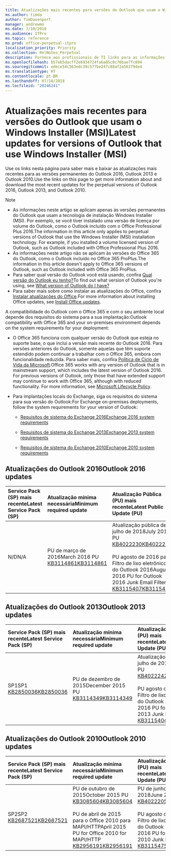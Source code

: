 ```yaml
---
title: Atualizações mais recentes para versões do Outlook que usam o Windows Installer (MSI)
ms.author: timda
author: TimDavenport
manager: andrewmo
ms.date: 7/10/2018
ms.audience: ITPro
ms.topic: reference
ms.prod: office-perpetual-itpro
localization_priority: Priority
ms.collection: RelNotes_Perpetual
description: Fornece aos profissionais de TI links para as informações de atualização mais recentes para as versões permanentes do Outlook 2016, Outlook 2013 e Outlook 2010
ms.openlocfilehash: b57eb5dacff2e6934724fa6a05c0c76bae7fc894
ms.sourcegitcommit: edece54c563edc39c577be247c88af2a563794e4
ms.translationtype: HT
ms.contentlocale: pt-BR
ms.lasthandoff: 07/10/2018
ms.locfileid: "20246241"
---
```

# <a name="latest-updates-for-versions-of-outlook-that-use-windows-installer-msi"></a><span data-ttu-id="3c592-103">Atualizações mais recentes para versões do Outlook que usam o Windows Installer (MSI)</span><span class="sxs-lookup"><span data-stu-id="3c592-103">Latest updates for versions of Outlook that use Windows Installer (MSI)</span></span>

<span data-ttu-id="3c592-104">Use os links nesta página para saber mais e baixar as atualizações mais recentes para as versões permanentes do Outlook 2016, Outlook 2013 e Outlook 2010.</span><span class="sxs-lookup"><span data-stu-id="3c592-104">Use the links on this page to get more information about and download the most recent updates for the perpetual versions of Outlook 2016, Outlook 2013, and Outlook 2010.</span></span>
  
> [!NOTE]
> - <span data-ttu-id="3c592-p101">As informações neste artigo se aplicam apenas às versões permanentes do Outlook que usam a tecnologia de instalação Windows Installer (MSI). Por exemplo, se você tiver instalado uma versão de licença por volume do Outlook, como o Outlook incluído com o Office Professional Plus 2016.</span><span class="sxs-lookup"><span data-stu-id="3c592-p101">The information in this article only applies to perpetual versions of Outlook that use the Windows Installer (MSI) installation technology. For example, if you installed a volume licensed version of Outlook, such as Outlook included with Office Professional Plus 2016.</span></span>
> - <span data-ttu-id="3c592-107">As informações neste artigo não se aplicam às versões do Office 365 do Outlook, como o Outlook incluído no Office 365 ProPlus.</span><span class="sxs-lookup"><span data-stu-id="3c592-107">The information in this article doesn't apply to Office 365 versions of Outlook, such as Outlook included with Office 365 ProPlus.</span></span>
> - <span data-ttu-id="3c592-108">Para saber qual versão do Outlook você está usando, confira [Qual versão do Outlook eu tenho?](https://support.office.com/article/b3a9568c-edb5-42b9-9825-d48d82b2257c)</span><span class="sxs-lookup"><span data-stu-id="3c592-108">To find out what version of Outlook you're using, see [What version of Outlook do I have?](https://support.office.com/article/b3a9568c-edb5-42b9-9825-d48d82b2257c)</span></span>
> - <span data-ttu-id="3c592-109">Para saber mais sobre como instalar as atualizações do Office, confira [Instalar atualizações do Office](https://support.office.com/article/2ab296f3-7f03-43a2-8e50-46de917611c5).</span><span class="sxs-lookup"><span data-stu-id="3c592-109">For more information about installing Office updates, see [Install Office updates](https://support.office.com/article/2ab296f3-7f03-43a2-8e50-46de917611c5).</span></span> 
  
<span data-ttu-id="3c592-110">A compatibilidade do Outlook com o Office 365 e com o seu ambiente local depende dos requisitos do sistema para a sua implantação:</span><span class="sxs-lookup"><span data-stu-id="3c592-110">Outlook compatibility with Office 365 and your on-premises environment depends on the system requirements for your deployment:</span></span>
  
- <span data-ttu-id="3c592-p102">O Office 365 funciona com qualquer versão do Outlook que esteja no suporte base, o que inclui a versão mais recente do Outlook 2016. Para versões anteriores do Outlook, somente aquelas que têm suporte estendido podem continuar a trabalhar com o Office 365, embora com funcionalidade reduzida. Para saber mais, confira [Política de Ciclo de Vida da Microsoft](https://support.microsoft.com/lifecycle).</span><span class="sxs-lookup"><span data-stu-id="3c592-p102">Office 365 works with any version of Outlook that is in mainstream support, which includes the latest version of Outlook 2016. For previous versions of Outlook, only those that have extended support may continue to work with Office 365, although with reduced functionality. For more information, see [Microsoft Lifecycle Policy](https://support.microsoft.com/lifecycle).</span></span>
    
- <span data-ttu-id="3c592-114">Para implantações locais do Exchange, siga os requisitos do sistema para sua versão do Outlook:</span><span class="sxs-lookup"><span data-stu-id="3c592-114">For Exchange on-premises deployments, follow the system requirements for your version of Outlook:</span></span>
    
  - [<span data-ttu-id="3c592-115">Requisitos de sistema do Exchange 2016</span><span class="sxs-lookup"><span data-stu-id="3c592-115">Exchange 2016 system requirements</span></span>](https://technet.microsoft.com/pt-BR/library/aa996719.aspx)
    
  - [<span data-ttu-id="3c592-116">Requisitos de sistema do Exchange 2013</span><span class="sxs-lookup"><span data-stu-id="3c592-116">Exchange 2013 system requirements</span></span>](https://technet.microsoft.com/pt-BR/library/aa996719%28v=exchg.150%29.aspx)
    
  - [<span data-ttu-id="3c592-117">Requisitos de sistema do Exchange 2010</span><span class="sxs-lookup"><span data-stu-id="3c592-117">Exchange 2010 system requirements</span></span>](https://technet.microsoft.com/pt-BR/library/aa996719%28v=exchg.141%29.aspx)

   
## <a name="outlook-2016-updates"></a><span data-ttu-id="3c592-118">Atualizações do Outlook 2016</span><span class="sxs-lookup"><span data-stu-id="3c592-118">Outlook 2016 updates</span></span>

|<span data-ttu-id="3c592-119">**Service Pack (SP) mais recente**</span><span class="sxs-lookup"><span data-stu-id="3c592-119">**Latest Service Pack (SP)**</span></span>|<span data-ttu-id="3c592-120">**Atualização mínima necessária**</span><span class="sxs-lookup"><span data-stu-id="3c592-120">**Minimum required update**</span></span>|<span data-ttu-id="3c592-121">**Atualização Pública (PU) mais recente**</span><span class="sxs-lookup"><span data-stu-id="3c592-121">**Latest Public Update (PU)**</span></span>|
|:-----|:-----|:-----|
|<span data-ttu-id="3c592-122">N/D</span><span class="sxs-lookup"><span data-stu-id="3c592-122">N/A</span></span>  <br/> |<span data-ttu-id="3c592-123">PU de março de 2016</span><span class="sxs-lookup"><span data-stu-id="3c592-123">March 2016 PU</span></span> <br/>[<span data-ttu-id="3c592-124">KB3114861</span><span class="sxs-lookup"><span data-stu-id="3c592-124">KB3114861</span></span>](https://support.microsoft.com/help/3114861) <br/> |<span data-ttu-id="3c592-125">Atualização pública de julho de 2018</span><span class="sxs-lookup"><span data-stu-id="3c592-125">July 2018 PU</span></span> <br/>[<span data-ttu-id="3c592-126">KB4022230</span><span class="sxs-lookup"><span data-stu-id="3c592-126">KB4022230</span></span>](https://support.microsoft.com/pt-BR/help/4022230) <br/><br/> <span data-ttu-id="3c592-127">PU agosto de 2016 para Filtro de lixo eletrônico do Outlook 2016</span><span class="sxs-lookup"><span data-stu-id="3c592-127">August 2016 PU for Outlook 2016 Junk Email Filter</span></span>  <br/>[<span data-ttu-id="3c592-128">KB3115407</span><span class="sxs-lookup"><span data-stu-id="3c592-128">KB3115407</span></span>](https://support.microsoft.com/help/3115407) <br/> |
   
## <a name="outlook-2013-updates"></a><span data-ttu-id="3c592-129">Atualizações do Outlook 2013</span><span class="sxs-lookup"><span data-stu-id="3c592-129">Outlook 2013 updates</span></span>

|<span data-ttu-id="3c592-130">**Service Pack (SP) mais recente**</span><span class="sxs-lookup"><span data-stu-id="3c592-130">**Latest Service Pack (SP)**</span></span>|<span data-ttu-id="3c592-131">**Atualização mínima necessária**</span><span class="sxs-lookup"><span data-stu-id="3c592-131">**Minimum required update**</span></span>|<span data-ttu-id="3c592-132">**Atualização Pública (PU) mais recente**</span><span class="sxs-lookup"><span data-stu-id="3c592-132">**Latest Public Update (PU)**</span></span>|
|:-----|:-----|:-----|
|<span data-ttu-id="3c592-133">SP1</span><span class="sxs-lookup"><span data-stu-id="3c592-133">SP1</span></span>  <br/>[<span data-ttu-id="3c592-134">KB2850036</span><span class="sxs-lookup"><span data-stu-id="3c592-134">KB2850036</span></span>](https://go.microsoft.com/fwlink/p/?LinkId=512538) <br/> |<span data-ttu-id="3c592-135">PU de dezembro de 2015</span><span class="sxs-lookup"><span data-stu-id="3c592-135">December 2015 PU</span></span> <br/>[<span data-ttu-id="3c592-136">KB3114349</span><span class="sxs-lookup"><span data-stu-id="3c592-136">KB3114349</span></span>](https://support.microsoft.com/kb/3114349) <br/> |<span data-ttu-id="3c592-137">Atualização pública de julho de 2018</span><span class="sxs-lookup"><span data-stu-id="3c592-137">July 2018 PU</span></span> <br/>[<span data-ttu-id="3c592-138">KB4022242</span><span class="sxs-lookup"><span data-stu-id="3c592-138">KB4022242</span></span>](https://support.microsoft.com/pt-BR/help/4022242) <br/><br/>  <span data-ttu-id="3c592-139">PU agosto de 2016 para Filtro de lixo eletrônico do Outlook 2013</span><span class="sxs-lookup"><span data-stu-id="3c592-139">August 2016 PU for Outlook 2013 Junk Email Filter</span></span> <br/> [<span data-ttu-id="3c592-140">KB3115404</span><span class="sxs-lookup"><span data-stu-id="3c592-140">KB3115404</span></span>](https://support.microsoft.com/kb/3115404) <br/> |
   
## <a name="outlook-2010-updates"></a><span data-ttu-id="3c592-141">Atualizações do Outlook 2010</span><span class="sxs-lookup"><span data-stu-id="3c592-141">Outlook 2010 updates</span></span>

|<span data-ttu-id="3c592-142">**Service Pack (SP) mais recente**</span><span class="sxs-lookup"><span data-stu-id="3c592-142">**Latest Service Pack (SP)**</span></span>|<span data-ttu-id="3c592-143">**Atualização mínima necessária**</span><span class="sxs-lookup"><span data-stu-id="3c592-143">**Minimum required update**</span></span>|<span data-ttu-id="3c592-144">**Atualização Pública (PU) mais recente**</span><span class="sxs-lookup"><span data-stu-id="3c592-144">**Latest Public Update (PU)**</span></span>|
|:-----|:-----|:-----|
|<span data-ttu-id="3c592-145">SP2</span><span class="sxs-lookup"><span data-stu-id="3c592-145">SP2</span></span> <br/>[<span data-ttu-id="3c592-146">KB2687521</span><span class="sxs-lookup"><span data-stu-id="3c592-146">KB2687521</span></span>](https://go.microsoft.com/fwlink/p/?LinkId=512542) <br/> |<span data-ttu-id="3c592-147">PU de outubro de 2015</span><span class="sxs-lookup"><span data-stu-id="3c592-147">October 2015 PU</span></span> <br/> [<span data-ttu-id="3c592-148">KB3085604</span><span class="sxs-lookup"><span data-stu-id="3c592-148">KB3085604</span></span>](https://support.microsoft.com/kb/3085604) <br/><br/>  <span data-ttu-id="3c592-149">PU de abril de 2015 para o Office 2010 para MAPI/HTTP</span><span class="sxs-lookup"><span data-stu-id="3c592-149">April 2015 PU for Office 2010 for MAPI/HTTP</span></span> <br/> [<span data-ttu-id="3c592-150">KB2956191</span><span class="sxs-lookup"><span data-stu-id="3c592-150">KB2956191</span></span>](https://support.microsoft.com/pt-BR/help/2956191/april-14-2015-update-for-office-2010-kb2956191) <br/> |<span data-ttu-id="3c592-151">PU de junho de 2018</span><span class="sxs-lookup"><span data-stu-id="3c592-151">June 2018 PU</span></span> <br/>[<span data-ttu-id="3c592-152">KB4022205</span><span class="sxs-lookup"><span data-stu-id="3c592-152">KB4022205</span></span>](https://support.microsoft.com/pt-BR/help/4022205) <br/><br/>  <span data-ttu-id="3c592-153">PU agosto de 2016 para Filtro de lixo eletrônico do Outlook 2010</span><span class="sxs-lookup"><span data-stu-id="3c592-153">August 2016 PU for Outlook 2010 Junk Email Filter</span></span> <br/> [<span data-ttu-id="3c592-154">KB3115475</span><span class="sxs-lookup"><span data-stu-id="3c592-154">KB3115475</span></span>](https://support.microsoft.com/kb/3115475) <br/> |
   

